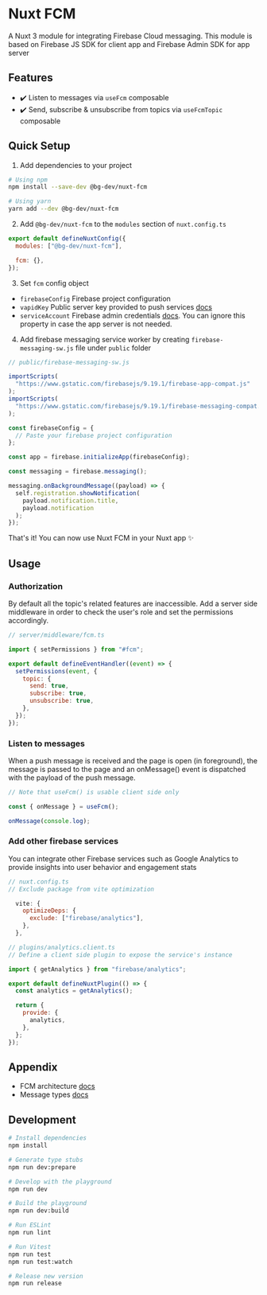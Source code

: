 # Nuxt FCM

A Nuxt 3 module for integrating Firebase Cloud messaging. This module is based on Firebase JS SDK for client app and Firebase Admin SDK for app server

## Features

- ✔️ Listen to messages via `useFcm` composable
- ✔️ Send, subscribe & unsubscribe from topics via `useFcmTopic` composable

## Quick Setup

1. Add dependencies to your project

```bash
# Using npm
npm install --save-dev @bg-dev/nuxt-fcm

# Using yarn
yarn add --dev @bg-dev/nuxt-fcm
```

2. Add `@bg-dev/nuxt-fcm` to the `modules` section of `nuxt.config.ts`

```js
export default defineNuxtConfig({
  modules: ["@bg-dev/nuxt-fcm"],

  fcm: {},
});
```

3. Set `fcm` config object

- `firebaseConfig` Firebase project configuration
- `vapidKey` Public server key provided to push services [docs](https://firebase.google.com/docs/cloud-messaging/js/client?authuser=0#configure_web_credentials_with)
- `serviceAccount` Firebase admin credentials [docs](https://firebase.google.com/docs/admin/setup?authuser=0#initialize_the_sdk_in_non-google_environments). You can ignore this property in case the app server is not needed.

4. Add firebase messaging service worker by creating `firebase-messaging-sw.js` file under `public` folder

```js
// public/firebase-messaging-sw.js

importScripts(
  "https://www.gstatic.com/firebasejs/9.19.1/firebase-app-compat.js"
);
importScripts(
  "https://www.gstatic.com/firebasejs/9.19.1/firebase-messaging-compat.js"
);

const firebaseConfig = {
  // Paste your firebase project configuration
};

const app = firebase.initializeApp(firebaseConfig);

const messaging = firebase.messaging();

messaging.onBackgroundMessage((payload) => {
  self.registration.showNotification(
    payload.notification.title,
    payload.notification
  );
});
```

That's it! You can now use Nuxt FCM in your Nuxt app ✨

## Usage

### Authorization

By default all the topic's related features are inaccessible. Add a server side middleware in order to check the user's role and set the permissions accordingly.

```js
// server/middleware/fcm.ts

import { setPermissions } from "#fcm";

export default defineEventHandler((event) => {
  setPermissions(event, {
    topic: {
      send: true,
      subscribe: true,
      unsubscribe: true,
    },
  });
});
```

### Listen to messages

When a push message is received and the page is open (in foreground), the message is passed to the page and an onMessage() event is dispatched with the payload of the push message.

```js
// Note that useFcm() is usable client side only

const { onMessage } = useFcm();

onMessage(console.log);
```

### Add other firebase services

You can integrate other Firebase services such as Google Analytics to provide insights into user behavior and engagement stats

```js
// nuxt.config.ts
// Exclude package from vite optimization

  vite: {
    optimizeDeps: {
      exclude: ["firebase/analytics"],
    },
  },
```

```js
// plugins/analytics.client.ts
// Define a client side plugin to expose the service's instance

import { getAnalytics } from "firebase/analytics";

export default defineNuxtPlugin(() => {
  const analytics = getAnalytics();

  return {
    provide: {
      analytics,
    },
  };
});
```

## Appendix

- FCM architecture [docs](https://firebase.google.com/docs/cloud-messaging/fcm-architecture)
- Message types [docs](https://firebase.google.com/docs/cloud-messaging/concept-options)

## Development

```bash
# Install dependencies
npm install

# Generate type stubs
npm run dev:prepare

# Develop with the playground
npm run dev

# Build the playground
npm run dev:build

# Run ESLint
npm run lint

# Run Vitest
npm run test
npm run test:watch

# Release new version
npm run release
```
